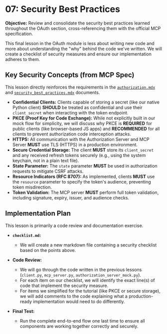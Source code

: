 # 07: Security Best Practices

**Objective:** Review and consolidate the security best practices learned throughout the OAuth section, cross-referencing them with the official MCP specification.

This final lesson in the OAuth module is less about writing new code and more about understanding the "why" behind the code we've written. We will create a checklist of security measures and ensure our implementation adheres to them.

## Key Security Concepts (from MCP Spec)

This lesson directly reinforces the requirements in the [`authorization.mdx`](https://github.com/modelcontextprotocol/specification/blob/main/specification/2025-06-18/basic/authorization.mdx) and [`security_best_practices.mdx`](https://github.com/modelcontextprotocol/specification/blob/main/specification/2025-06-18/basic/security_best_practices.mdx) documents.

-   **Confidential Clients:** Clients capable of storing a secret (like our native Python client) **SHOULD** be treated as confidential and use their `client_secret` when interacting with the token endpoint.
-   **PKCE (Proof Key for Code Exchange):** While not explicitly built in our mock flow for simplicity, we will discuss why PKCE is **REQUIRED** for public clients (like browser-based JS apps) and **RECOMMENDED** for all clients to prevent authorization code interception attacks.
-   **HTTPS:** All communication with the Authorization Server and MCP Server **MUST** use TLS (HTTPS) in a production environment.
-   **Secure Credential Storage:** The client **MUST** store its `client_secret` and any received refresh tokens securely (e.g., using the system keychain, not in a plain text file).
-   **State Parameter:** The `state` parameter **MUST** be used in authorization requests to mitigate CSRF attacks.
-   **Resource Indicators (RFC 8707):** As implemented, clients **MUST** use the `resource` parameter to specify the token's audience, preventing token misdirection.
-   **Token Validation:** The MCP server **MUST** perform full token validation, including signature, expiry, issuer, and audience checks.

## Implementation Plan

This lesson is primarily a code review and documentation exercise.

-   **`checklist.md`:**
    -   We will create a new markdown file containing a security checklist based on the points above.

-   **Code Review:**
    -   We will go through the code written in the previous lessons (`client.py`, `mcp_server.py`, `authorization_server_mock.py`).
    -   For each item on our checklist, we will identify the exact line(s) of code that implement the security measure.
    -   For items we simplified for the tutorial (like PKCE or secure storage), we will add comments to the code explaining what a production-ready implementation would need to do differently.

-   **Final Test:**
    -   Run the complete end-to-end flow one last time to ensure all components are working together correctly and securely. 